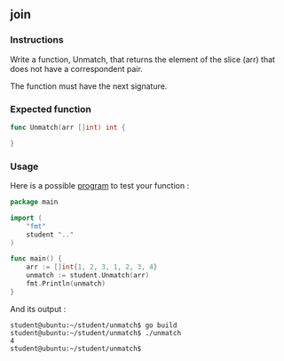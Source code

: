 ## join

### Instructions

Write a function, Unmatch, that returns the element of the slice (arr) that does not have a correspondent pair.

The function must have the next signature.

### Expected function

```go
func Unmatch(arr []int) int {

}
```

### Usage

Here is a possible [program](TODO-LINK) to test your function :

```go
package main

import (
	"fmt"
	student ".."
)

func main() {
	arr := []int{1, 2, 3, 1, 2, 3, 4}
	unmatch := student.Unmatch(arr)
	fmt.Println(unmatch)
}
```

And its output :

```console
student@ubuntu:~/student/unmatch$ go build
student@ubuntu:~/student/unmatch$ ./unmatch
4
student@ubuntu:~/student/unmatch$
```
